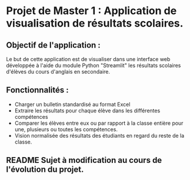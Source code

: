 # Projet de Master 1 : Application de visualisation de résultats scolaires.

## Objectif de l'application : 

Le but de cette application est de visualiser dans une interface web développée à l'aide du module Python "Streamlit" les résultats scolaires d'élèves du cours d'anglais en secondaire.

## Fonctionnalités :

- Charger un bulletin standardisé au format Excel
- Extraire les résultats pour chaque élève dans les différentes compétences
- Comparer les élèves entre eux ou par rapport à la classe entière pour une, plusieurs ou toutes les compétences.
- Vision normalisée des résultats des étudiants en regard du reste de la classe.

## README Sujet à modification au cours de l'évolution du projet.
